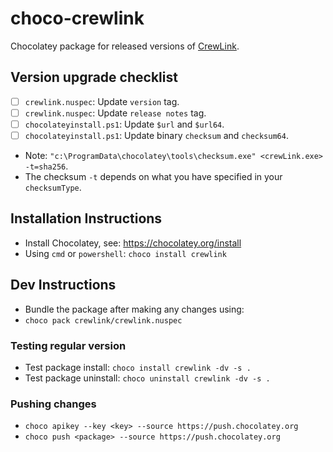 # choco-crewlink

Chocolatey package for released versions of [CrewLink](https://github.com/ottomated/CrewLink).

## Version upgrade checklist

- [ ] `crewlink.nuspec`: Update `version` tag.
- [ ] `crewlink.nuspec`: Update `release notes` tag.
- [ ] `chocolateyinstall.ps1`: Update `$url` and `$url64`.
- [ ] `chocolateyinstall.ps1`: Update binary `checksum` and `checksum64`.
- Note: `"c:\ProgramData\chocolatey\tools\checksum.exe" <crewLink.exe> -t=sha256`.
- The checksum `-t` depends on what you have specified in your `checksumType`.

## Installation Instructions

- Install Chocolatey, see: <https://chocolatey.org/install>
- Using `cmd` or `powershell`: `choco install crewlink`

## Dev Instructions

- Bundle the package after making any changes using:
- `choco pack crewlink/crewlink.nuspec`

### Testing regular version

- Test package install: `choco install crewlink -dv -s .`
- Test package uninstall: `choco uninstall crewlink -dv -s .`

### Pushing changes

- `choco apikey --key <key> --source https://push.chocolatey.org`
- `choco push <package> --source https://push.chocolatey.org`
